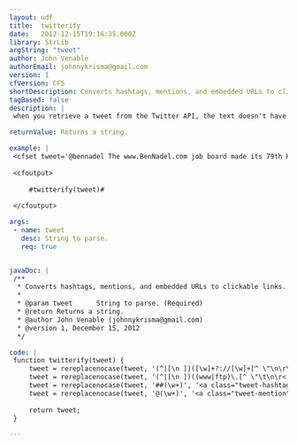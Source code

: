 ```yaml
---
layout: udf
title:  twitterify
date:   2012-12-15T19:16:35.000Z
library: StrLib
argString: "tweet"
author: John Venable
authorEmail: johnnykrisma@gmail.com
version: 1
cfVersion: CF5
shortDescription: Converts hashtags, mentions, and embedded URLs to clickable links.
tagBased: false
description: |
 when you retrieve a tweet from the Twitter API, the text doesn't have links to mentions(@), hashtags(#), or URLs. This function uses regular expressions to parse the tweet and link to all three types of references.

returnValue: Returns a string.

example: |
 <cfset tweet='@bennadel The www.BenNadel.com job board made its 79th Kiva donation on behalf of "Web Developer" http://bjam.in/jobs-160 ##FullTime ##Jobs ##NJ'>
 
 <cfoutput>
 
     #twitterify(tweet)#
 
 </cfoutput>

args:
 - name: tweet
   desc: String to parse.
   req: true


javaDoc: |
 /**
  * Converts hashtags, mentions, and embedded URLs to clickable links.
  * 
  * @param tweet      String to parse. (Required)
  * @return Returns a string. 
  * @author John Venable (johnnykrisma@gmail.com) 
  * @version 1, December 15, 2012 
  */

code: |
 function twitterify(tweet) {
     tweet = rereplacenocase(tweet, '(^|[\n ])([\w]+?://[\w]+[^ \"\n\r\t< ]*)', '\1<a href="\2" target="_blank">\2</a>', 'ALL');
     tweet = rereplacenocase(tweet, '(^|[\n ])((www|ftp)\.[^ \"\t\n\r< ]*)','\1<a href="http://\2" target="_blank">\2</a>','ALL');
     tweet = rereplacenocase(tweet, '##(\w+)', '<a class="tweet-hashtag" href="http://search.twitter.com/search?q=\1" target="_blank">##\1</a>', 'ALL');
     tweet = rereplacenocase(tweet, '@(\w+)', '<a class="tweet-mention" href="http://twitter.com/\1">@\1</a>', 'ALL');
         
     return tweet;
 }

---
```


